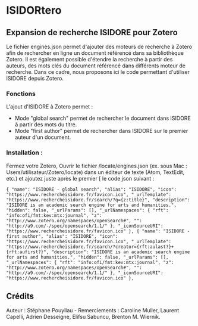 # ISIDORtero
## Expansion de recherche ISIDORE pour Zotero

Le fichier engines.json permet d'ajouter des moteurs de recherche à Zotero afin de rechercher en ligne un document référencé dans sa bibliothèque Zotero. Il est également possible d'étendre la recherche à partir des auteurs, des mots clés du document référencé dans différents moteur de recherche. Dans ce cadre, nous proposons ici le code permettant d'utiliser ISIDORE depuis Zotero.

### Fonctions

L'ajout d'ISIDORE à Zotero permet :

- Mode "global search" permet de rechercher le document dans ISIDORE à partir des mots du titre.
- Mode "first author" permet de rechercher dans ISIDORE sur le premier auteur d'un document.

### Installation :

Fermez votre Zotero, Ouvrir le fichier <Zotero>/locate/engines.json (ex. sous Mac : Users/utilisateur/Zotero/locate) dans un éditeur de texte (Atom, TextEdit, etc.) et ajoutez juste après le premier [ le code json suivant :

`{
  "name": "ISIDORE - global search",
  "alias": "ISIDORE",
  "icon": "https://www.rechercheisidore.fr/favicon.ico",
  "_urlTemplate": "https://www.rechercheisidore.fr/search/?q={z:title}",
  "description": "ISIDORE is an academic search engine for arts and humanities.",
  "hidden": false,
  "_urlParams": [],
  "_urlNamespaces": {
    "rft": "info:ofi/fmt:kev:mtx:journal",
    "z": "http://www.zotero.org/namespaces/openSearch#",
    "": "http://a9.com/-/spec/opensearch/1.1/"
  },
  "_iconSourceURI": "https://www.rechercheisidore.fr/favicon.ico"
},
{
  "name": "ISIDORE - first author",
  "alias": "ISIDORE",
  "icon": "https://www.rechercheisidore.fr/favicon.ico",
  "_urlTemplate": "https://www.rechercheisidore.fr/search/?creator={rft:aulast?}+{rft:aufirst?}",
  "description": "ISIDORE is an academic search engine for arts and humanities.",
  "hidden": false,
  "_urlParams": [],
  "_urlNamespaces": {
    "rft": "info:ofi/fmt:kev:mtx:journal",
    "z": "http://www.zotero.org/namespaces/openSearch#",
    "": "http://a9.com/-/spec/opensearch/1.1/"
  },
  "_iconSourceURI": "https://www.rechercheisidore.fr/favicon.ico"
},`

## Crédits

Auteur : Stéphane Pouyllau -
Remerciements : Caroline Muller, Laurent Capelli, Adrien Desseigne, Elifsu Sabuncu, Brenton M. Wiernik.
